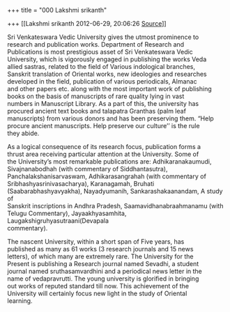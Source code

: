 +++
title = "000 Lakshmi srikanth"

+++
[[Lakshmi srikanth	2012-06-29, 20:06:26 [Source](https://groups.google.com/g/bvparishat/c/RXSZlnHI4wg)]]



Sri Venkateswara Vedic University gives the utmost prominence to  
research and publication works. Department of Research and  
Publications is most prestigious asset of Sri Venkateswara Vedic  
University, which is vigorously engaged in publishing the works Veda  
allied sastras, related to the field of Various indological branches,  
Sanskrit translation of Oriental works, new ideologies and researches  
developed in the field, publication of various periodicals, Almanac  
and other papers etc. along with the most important work of publishing  
books on the basis of manuscripts of rare quality lying in vast  
numbers in Manuscript Library. As a part of this, the university has  
procured ancient text books and talapatra Granthas (palm leaf  
manuscripts) from various donors and has been preserving them. “Help  
procure ancient manuscripts. Help preserve our culture’’ is the rule  
they abide.  
  
As a logical consequence of its research focus, publication forms a  
thrust area receiving particular attention at the University. Some of  
the University’s most remarkable publications are: Adhikaranakaumudi,  
Sivajnanabodhah (with commentary of Siddhantasutra),  
Panchalakshanisarvaswam, Adhikarasangrahah (with commentary of  
Sribhashyasrinivasacharya), Karanagamah, Bruhati  
(Saabarabhashyavyakha), Nayadyumanih, Sankarashakaanandam, A study of  
Sanskrit inscriptions in Andhra Pradesh, Saamavidhanabraahmanamu (with  
Telugu Commentary), Jayaakhyasamhita, Laugakshigruhyasutraani(Devapala  
commentary).  
  
The nascent University, within a short span of Five years, has  
published as many as 61 works (3 research journals and 15 news  
letters), of which many are extremely rare. The University for the  
Present is publishing a Research journal named Sevadhi, a student  
journal named sruthasamvardhini and a periodical news letter in the  
name of vedapravrutti. The young university is glorified in bringing  
out works of reputed standard till now. This achievement of the  
University will certainly focus new light in the study of Oriental  
learning.  

